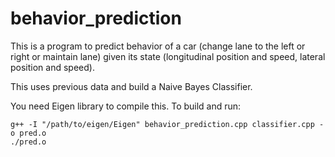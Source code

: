 # behavior_prediction

This is a program to predict behavior of a car (change lane to the left or right or maintain lane) 
given its state (longitudinal position and speed, lateral position and speed).

This uses previous data and build a Naive Bayes Classifier. 

You need Eigen library to compile this. To build and run:

```
g++ -I "/path/to/eigen/Eigen" behavior_prediction.cpp classifier.cpp -o pred.o
./pred.o
```
